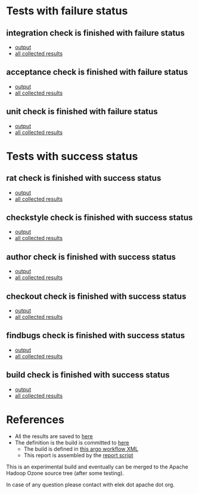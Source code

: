 # Tests with failure status

## integration check is finished with failure status

   * [output](https://raw.githubusercontent.com/elek/ozone-ci/master/byscane/byscane-nightly-20190921-9tt2k/integration/output.log)
   * [all collected results](https://github.com/elek/ozone-ci/tree/master/byscane/byscane-nightly-20190921-9tt2k/integration)


## acceptance check is finished with failure status

   * [output](https://raw.githubusercontent.com/elek/ozone-ci/master/byscane/byscane-nightly-20190921-9tt2k/acceptance/output.log)
   * [all collected results](https://github.com/elek/ozone-ci/tree/master/byscane/byscane-nightly-20190921-9tt2k/acceptance)


## unit check is finished with failure status

   * [output](https://raw.githubusercontent.com/elek/ozone-ci/master/byscane/byscane-nightly-20190921-9tt2k/unit/output.log)
   * [all collected results](https://github.com/elek/ozone-ci/tree/master/byscane/byscane-nightly-20190921-9tt2k/unit)



# Tests with success status

## rat check is finished with success status

   * [output](https://raw.githubusercontent.com/elek/ozone-ci/master/byscane/byscane-nightly-20190921-9tt2k/rat/output.log)
   * [all collected results](https://github.com/elek/ozone-ci/tree/master/byscane/byscane-nightly-20190921-9tt2k/rat)


## checkstyle check is finished with success status

   * [output](https://raw.githubusercontent.com/elek/ozone-ci/master/byscane/byscane-nightly-20190921-9tt2k/checkstyle/output.log)
   * [all collected results](https://github.com/elek/ozone-ci/tree/master/byscane/byscane-nightly-20190921-9tt2k/checkstyle)


## author check is finished with success status

   * [output](https://raw.githubusercontent.com/elek/ozone-ci/master/byscane/byscane-nightly-20190921-9tt2k/author/output.log)
   * [all collected results](https://github.com/elek/ozone-ci/tree/master/byscane/byscane-nightly-20190921-9tt2k/author)


## checkout check is finished with success status

   * [output](https://raw.githubusercontent.com/elek/ozone-ci/master/byscane/byscane-nightly-20190921-9tt2k/checkout/output.log)
   * [all collected results](https://github.com/elek/ozone-ci/tree/master/byscane/byscane-nightly-20190921-9tt2k/checkout)


## findbugs check is finished with success status

   * [output](https://raw.githubusercontent.com/elek/ozone-ci/master/byscane/byscane-nightly-20190921-9tt2k/findbugs/output.log)
   * [all collected results](https://github.com/elek/ozone-ci/tree/master/byscane/byscane-nightly-20190921-9tt2k/findbugs)


## build check is finished with success status

   * [output](https://raw.githubusercontent.com/elek/ozone-ci/master/byscane/byscane-nightly-20190921-9tt2k/build/output.log)
   * [all collected results](https://github.com/elek/ozone-ci/tree/master/byscane/byscane-nightly-20190921-9tt2k/build)




# References

 * All the results are saved to [here](https://github.com/elek/ozone-ci/tree/master/byscane/byscane-nightly-20190921-9tt2k/)
 * The definition is the build is committed to [here](https://github.com/elek/argo-ozone)
    * The build is defined in [this argo workflow XML](https://github.com/elek/argo-ozone/blob/master/ozone-build.yaml)
    * This report is assembled by the [report script](https://github.com/elek/argo-ozone/blob/master/scripts/report.sh)

This is an experimental build and eventually can be merged to the Apache Hadoop Ozone source tree (after some testing).

In case of any question please contact with elek dot apache dot org.
